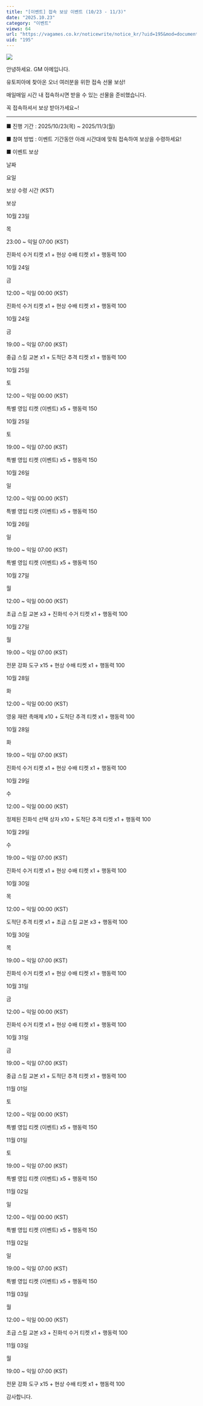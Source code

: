 ```yaml
---
title: "[이벤트] 접속 보상 이벤트 (10/23 - 11/3)"
date: "2025.10.23"
category: "이벤트"
views: 64
url: "https://vagames.co.kr/noticewrite/notice_kr/?uid=195&mod=document"
uid: "195"
---
```


![](/images/news/live/kr/195-22b0a5b8.webp)  

안녕하세요. GM 아메입니다.

  

유토피아에 찾아온 오너 여러분을 위한 접속 선물 보상!

매일매일 시간 내 접속하시면 받을 수 있는 선물을 준비했습니다.

꼭 접속하셔서 보상 받아가세요~!

  

  

* * *

  

  

■ 진행 기간 : 2025/10/23(목) ~ 2025/11/3(월)

■ 참여 방법 : 이벤트 기간동안 아래 시간대에 맞춰 접속하여 보상을 수령하세요!

■ 이벤트 보상

  

날짜

요일

보상 수령 시간 (KST)

보상

10월 23일

목

23:00 ~ 익일 07:00 (KST)

진화석 수거 티켓 x1 + 현상 수배 티켓 x1 + 행동력 100

10월 24일

금

12:00 ~ 익일 00:00 (KST)

진화석 수거 티켓 x1 + 현상 수배 티켓 x1 + 행동력 100

10월 24일

금

19:00 ~ 익일 07:00 (KST)

중급 스킬 교본 x1 + 도적단 추격 티켓 x1 + 행동력 100

10월 25일

토

12:00 ~ 익일 00:00 (KST)

특별 영입 티켓 (이벤트) x5 + 행동력 150

10월 25일

토

19:00 ~ 익일 07:00 (KST)

특별 영입 티켓 (이벤트) x5 + 행동력 150

10월 26일

일

12:00 ~ 익일 00:00 (KST)

특별 영입 티켓 (이벤트) x5 + 행동력 150

10월 26일

일

19:00 ~ 익일 07:00 (KST)

특별 영입 티켓 (이벤트) x5 + 행동력 150

10월 27일

월

12:00 ~ 익일 00:00 (KST)

초급 스킬 교본 x3 + 진화석 수거 티켓 x1 + 행동력 100

10월 27일

월

19:00 ~ 익일 07:00 (KST)

전문 강화 도구 x15 + 현상 수배 티켓 x1 + 행동력 100

10월 28일

화

12:00 ~ 익일 00:00 (KST)

영웅 재련 촉매제 x10 + 도적단 추격 티켓 x1 + 행동력 100

10월 28일

화

19:00 ~ 익일 07:00 (KST)

진화석 수거 티켓 x1 + 현상 수배 티켓 x1 + 행동력 100

10월 29일

수

12:00 ~ 익일 00:00 (KST)

정제된 진화석 선택 상자 x10 + 도적단 추격 티켓 x1 + 행동력 100

10월 29일

수

19:00 ~ 익일 07:00 (KST)

진화석 수거 티켓 x1 + 현상 수배 티켓 x1 + 행동력 100

10월 30일

목

12:00 ~ 익일 00:00 (KST)

도적단 추격 티켓 x1 + 초급 스킬 교본 x3 + 행동력 100

10월 30일

목

19:00 ~ 익일 07:00 (KST)

진화석 수거 티켓 x1 + 현상 수배 티켓 x1 + 행동력 100

10월 31일

금

12:00 ~ 익일 00:00 (KST)

진화석 수거 티켓 x1 + 현상 수배 티켓 x1 + 행동력 100

10월 31일

금

19:00 ~ 익일 07:00 (KST)

중급 스킬 교본 x1 + 도적단 추격 티켓 x1 + 행동력 100

11월 01일

토

12:00 ~ 익일 00:00 (KST)

특별 영입 티켓 (이벤트) x5 + 행동력 150

11월 01일

토

19:00 ~ 익일 07:00 (KST)

특별 영입 티켓 (이벤트) x5 + 행동력 150

11월 02일

일

12:00 ~ 익일 00:00 (KST)

특별 영입 티켓 (이벤트) x5 + 행동력 150

11월 02일

일

19:00 ~ 익일 07:00 (KST)

특별 영입 티켓 (이벤트) x5 + 행동력 150

11월 03일

월

12:00 ~ 익일 00:00 (KST)

초급 스킬 교본 x3 + 진화석 수거 티켓 x1 + 행동력 100

11월 03일

월

19:00 ~ 익일 07:00 (KST)

전문 강화 도구 x15 + 현상 수배 티켓 x1 + 행동력 100

감사합니다.